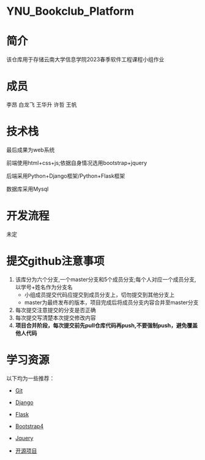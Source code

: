 # YNU_Bookclub_Platform

# 简介
该仓库用于存储云南大学信息学院2023春季软件工程课程小组作业

# 成员
李昂 白龙飞 王华升 许哲 王帆


# 技术栈
最后成果为web系统 

前端使用html+css+js;依据自身情况选用bootstrap+jquery

后端采用Python+Django框架/Python+Flask框架

数据库采用Mysql

# 开发流程
未定

# 提交github注意事项
1. 该库分为六个分支,一个master分支和5个成员分支;每个人对应一个成员分支,以学号+姓名作为分支名
    + 小组成员提交代码应提交到成员分支上，切勿提交到其他分支上
    + master为最终发布的版本，项目完成后将成员分支内容合并至master分支
2. 每次提交注意提交的分支是否正确
3. 每次提交写清楚本次提交修改内容
4. **项目合并阶段，每次提交前先pull仓库代码再push,不要强制push，避免覆盖他人代码**

# 学习资源
以下均为一些推荐：
+ [Git](https://www.liaoxuefeng.com/wiki/0013739516305929606dd18361248578c67b8067c8c017b000/001373962845513aefd77a99f4145f0a2c7a7ca057e7570000)
+ [Django](https://www.runoob.com/django/django-tutorial.html)
+ [Flask](https://dormousehole.readthedocs.io/en/latest/quickstart.html#id2)
+ [Bootstrap4](http://www.runoob.com/bootstrap4/bootstrap4-tutorial.html)
+ [Jquery](http://www.runoob.com/jquery/jquery-tutorial.html)

+ [开源项目](https://github.com/liangliangyy/DjangoBlog)





